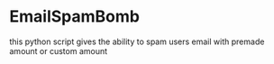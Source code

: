 # EmailSpamBomb
this python script gives the ability to spam users email with premade amount or custom amount
